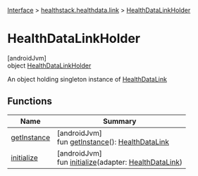 
[Interface](../../../interface.html) > [healthstack.healthdata.link](../index.html) > [HealthDataLinkHolder](index.html)



# HealthDataLinkHolder



[androidJvm]\
object [HealthDataLinkHolder](index.html)

An object holding singleton instance of [HealthDataLink](../-health-data-link/index.html)



## Functions


| Name | Summary |
|---|---|
| [getInstance](get-instance.html) | [androidJvm]<br>fun [getInstance](get-instance.html)(): [HealthDataLink](../-health-data-link/index.html) |
| [initialize](initialize.html) | [androidJvm]<br>fun [initialize](initialize.html)(adapter: [HealthDataLink](../-health-data-link/index.html)) |

